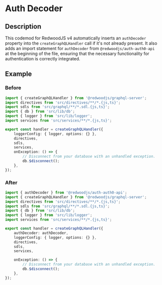 # Auth Decoder

## Description

This codemod for RedwoodJS v4 automatically inserts an `authDecoder` property into the `createGraphQLHandler` call if it's not already present. It also adds an import statement for `authDecoder` from `@redwoodjs/auth-auth0-api` at the beginning of the file, ensuring that the necessary functionality for authentication is correctly integrated.

## Example

### Before

```ts
import { createGraphQLHandler } from '@redwoodjs/graphql-server';
import directives from 'src/directives/**/*.{js,ts}';
import sdls from 'src/graphql/**/*.sdl.{js,ts}';
import { db } from 'src/lib/db';
import { logger } from 'src/lib/logger';
import services from 'src/services/**/*.{js,ts}';

export const handler = createGraphQLHandler({
	loggerConfig: { logger, options: {} },
	directives,
	sdls,
	services,
	onException: () => {
		// Disconnect from your database with an unhandled exception.
		db.$disconnect();
	},
});
```

### After

```ts
import { authDecoder } from '@redwoodjs/auth-auth0-api';
import { createGraphQLHandler } from '@redwoodjs/graphql-server';
import directives from 'src/directives/**/*.{js,ts}';
import sdls from 'src/graphql/**/*.sdl.{js,ts}';
import { db } from 'src/lib/db';
import { logger } from 'src/lib/logger';
import services from 'src/services/**/*.{js,ts}';

export const handler = createGraphQLHandler({
	authDecoder: authDecoder,
	loggerConfig: { logger, options: {} },
	directives,
	sdls,
	services,

	onException: () => {
		// Disconnect from your database with an unhandled exception.
		db.$disconnect();
	},
});
```
